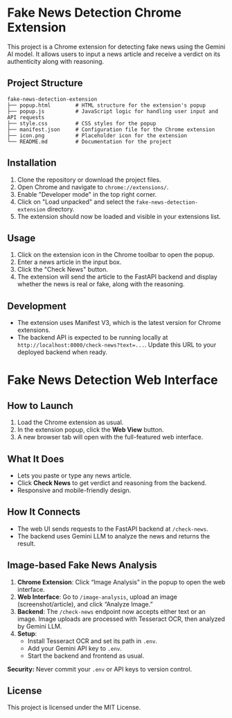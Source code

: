 # Fake News Detection Chrome Extension

This project is a Chrome extension for detecting fake news using the Gemini AI model. It allows users to input a news article and receive a verdict on its authenticity along with reasoning.

## Project Structure

```
fake-news-detection-extension
├── popup.html        # HTML structure for the extension's popup
├── popup.js          # JavaScript logic for handling user input and API requests
├── style.css         # CSS styles for the popup
├── manifest.json     # Configuration file for the Chrome extension
├── icon.png          # Placeholder icon for the extension
└── README.md         # Documentation for the project
```

## Installation

1. Clone the repository or download the project files.
2. Open Chrome and navigate to `chrome://extensions/`.
3. Enable "Developer mode" in the top right corner.
4. Click on "Load unpacked" and select the `fake-news-detection-extension` directory.
5. The extension should now be loaded and visible in your extensions list.

## Usage

1. Click on the extension icon in the Chrome toolbar to open the popup.
2. Enter a news article in the input box.
3. Click the "Check News" button.
4. The extension will send the article to the FastAPI backend and display whether the news is real or fake, along with the reasoning.

## Development

- The extension uses Manifest V3, which is the latest version for Chrome extensions.
- The backend API is expected to be running locally at `http://localhost:8000/check-news?text=...`. Update this URL to your deployed backend when ready.

# Fake News Detection Web Interface

## How to Launch

1. Load the Chrome extension as usual.
2. In the extension popup, click the **Web View** button.
3. A new browser tab will open with the full-featured web interface.

## What It Does

- Lets you paste or type any news article.
- Click **Check News** to get verdict and reasoning from the backend.
- Responsive and mobile-friendly design.

## How It Connects

- The web UI sends requests to the FastAPI backend at `/check-news`.
- The backend uses Gemini LLM to analyze the news and returns the result.

## Image-based Fake News Analysis

1. **Chrome Extension**: Click “Image Analysis” in the popup to open the web interface.
2. **Web Interface**: Go to `/image-analysis`, upload an image (screenshot/article), and click “Analyze Image.”
3. **Backend**: The `/check-news` endpoint now accepts either text or an image. Image uploads are processed with Tesseract OCR, then analyzed by Gemini LLM.
4. **Setup**:
   - Install Tesseract OCR and set its path in `.env`.
   - Add your Gemini API key to `.env`.
   - Start the backend and frontend as usual.

**Security:** Never commit your `.env` or API keys to version control.

## License

This project is licensed under the MIT License.